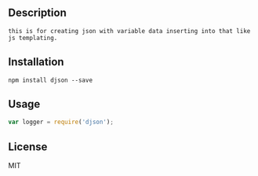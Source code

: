## Description

    this is for creating json with variable data inserting into that like js templating.  

## Installation

    npm install djson --save

## Usage
```js
var logger = require('djson');


```    

## License

MIT